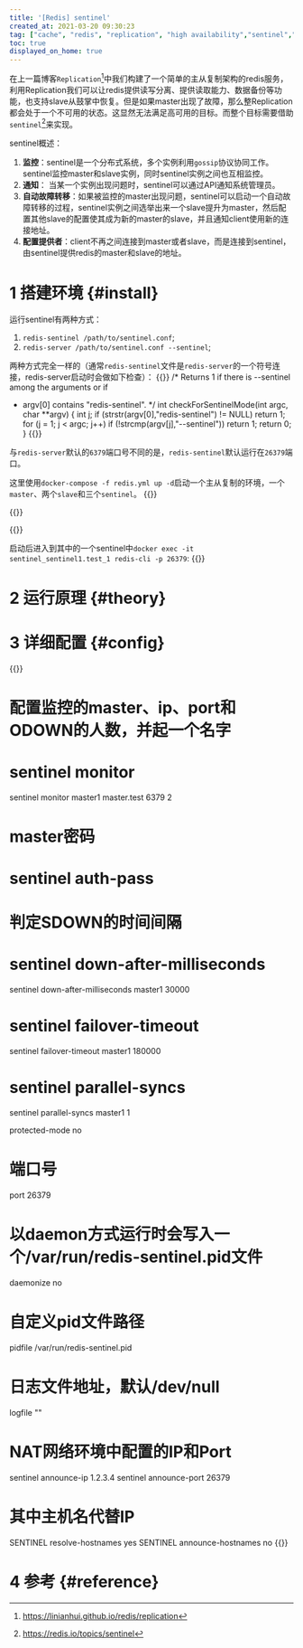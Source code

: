```yaml
---
title: '[Redis] sentinel'
created_at: 2021-03-20 09:30:23
tag: ["cache", "redis", "replication", "high availability","sentinel","ops"]
toc: true
displayed_on_home: true
---
```


在上一篇博客`Replication`[^replication]中我们构建了一个简单的主从复制架构的redis服务，利用Replication我们可以让redis提供读写分离、提供读取能力、数据备份等功能，也支持slave从鼓掌中恢复。但是如果master出现了故障，那么整Replication都会处于一个不可用的状态。这显然无法满足高可用的目标。而整个目标需要借助`sentinel`[^sentinel]来实现。 

sentinel概述：
1. **监控**：sentinel是一个分布式系统，多个实例利用`gossip`协议协同工作。sentinel监控master和slave实例，同时sentinel实例之间也互相监控。
2. **通知**： 当某一个实例出现问题时，sentinel可以通过API通知系统管理员。
3. **自动故障转移**：如果被监控的master出现问题，sentinel可以启动一个自动故障转移的过程，sentinel实例之间选举出来一个slave提升为master，然后配置其他slave的配置使其成为新的master的slave，并且通知client使用新的连接地址。
4. **配置提供者**：client不再之间连接到master或者slave，而是连接到sentinel，由sentinel提供redis的master和slave的地址。

# 1 搭建环境 {#install}

运行sentinel有两种方式：
1. `redis-sentinel /path/to/sentinel.conf`;
2. `redis-server /path/to/sentinel.conf --sentinel`;

两种方式完全一样的（通常`redis-sentinel`文件是`redis-server`的一个符号连接，redis-server启动时会做如下检查）：
{{<code-snippet lang="c" href="https://github.com/redis/redis/blob/6.2/src/server.c#L5826-L5835">}}
/* Returns 1 if there is --sentinel among the arguments or if
 * argv[0] contains "redis-sentinel". */
int checkForSentinelMode(int argc, char **argv) {
    int j;
    if (strstr(argv[0],"redis-sentinel") != NULL) return 1;
    for (j = 1; j < argc; j++)
        if (!strcmp(argv[j],"--sentinel")) return 1;
    return 0;
}
{{</code-snippet>}}

与`redis-server`默认的`6379`端口号不同的是，`redis-sentinel`默认运行在`26379`端口。

这里使用`docker-compose -f redis.yml up -d`启动一个主从复制的环境，一个`master`、两个`slave`和三个`sentinel`。
{{<highlight-file path="redis.yml" lang="yml" hide="true">}}

{{<highlight-file path="Dockerfile" lang="dockerfile" hide="true">}}

{{<highlight-file path="sentinel.conf" lang="ini" hide="true">}}

启动后进入到其中的一个sentinel中`docker exec -it sentinel_sentinel1.test_1 redis-cli -p 26379`:
{{<highlight-file title="sentinel master master1" path="sentinel.26379" lang="sh" hide="true">}}

# 2 运行原理 {#theory}
# 3 详细配置 {#config}

{{<code-snippet lang="ini" href="https://github.com/redis/redis/blob/6.2/sentinel.conf">}}
# 配置监控的master、ip、port和ODOWN的人数，并起一个名字
# sentinel monitor <master-name> <ip> <redis-port> <quorum>
sentinel monitor master1 master.test 6379 2
# master密码
# sentinel auth-pass <master-name> <password>

# 判定SDOWN的时间间隔
# sentinel down-after-milliseconds <master-name> <milliseconds>
sentinel down-after-milliseconds master1 30000
# sentinel failover-timeout <master-name> <milliseconds>
sentinel failover-timeout master1 180000
# sentinel parallel-syncs <master-name> <numreplicas>
sentinel parallel-syncs master1 1

protected-mode no

# 端口号
port 26379

# 以daemon方式运行时会写入一个/var/run/redis-sentinel.pid文件 
daemonize no
# 自定义pid文件路径
pidfile /var/run/redis-sentinel.pid

# 日志文件地址，默认/dev/null
logfile ""

# NAT网络环境中配置的IP和Port
sentinel announce-ip 1.2.3.4
sentinel announce-port 26379

# 其中主机名代替IP
SENTINEL resolve-hostnames yes
SENTINEL announce-hostnames no
{{</code-snippet>}}

# 4 参考 {#reference}

[^sentinel]:<https://redis.io/topics/sentinel>
[^replication]:<https://linianhui.github.io/redis/replication>